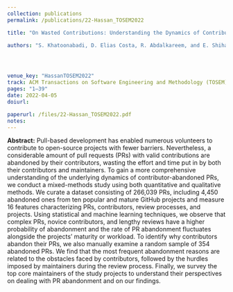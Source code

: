 ```yaml
---
collection: publications
permalink: /publications/22-Hassan_TOSEM2022

title: "On Wasted Contributions: Understanding the Dynamics of Contributor-Abandoned Pull Requests: A Mixed-Methods Study of 10 Large Open-Source Projects"

authors: "S. Khatoonabadi, D. Elias Costa, R. Abdalkareem, and E. Shihab"




venue_key: "HassanTOSEM2022"
track: ACM Transactions on Software Engineering and Methodology (TOSEM)
pages: "1–39"
date: 2022-04-05
doiurl: 

paperurl: /files/22-Hassan_TOSEM2022.pdf
notes:
---
```


**Abstract:** Pull-based development has enabled numerous volunteers to contribute to open-source projects with fewer barriers. Nevertheless, a considerable amount of pull requests (PRs) with valid contributions are abandoned by their contributors, wasting the effort and time put in by both their contributors and maintainers. To gain a more comprehensive understanding of the underlying dynamics of contributor-abandoned PRs, we conduct a mixed-methods study using both quantitative and qualitative methods. We curate a dataset consisting of 266,039 PRs, including 4,450 abandoned ones from ten popular and mature GitHub projects and measure 16 features characterizing PRs, contributors, review processes, and projects. Using statistical and machine learning techniques, we observe that complex PRs, novice contributors, and lengthy reviews have a higher probability of abandonment and the rate of PR abandonment fluctuates alongside the projects’ maturity or workload. To identify why contributors abandon their PRs, we also manually examine a random sample of 354 abandoned PRs. We find that the most frequent abandonment reasons are related to the obstacles faced by contributors, followed by the hurdles imposed by maintainers during the review process. Finally, we survey the top core maintainers of the study projects to understand their perspectives on dealing with PR abandonment and on our findings.